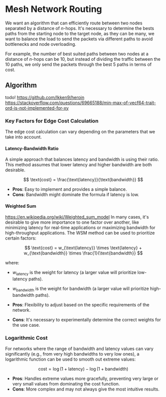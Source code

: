 # Mesh Network Routing

We want an algorithm that can efficiently route between two nodes separated by a distance of $n$-hops. It's necessary to determine the bests paths from the starting node to the target node, as they can be many, we want to balance the load to send the packets via different paths to avoid bottlenecks and node overloading. 

For example, the number of best suited paths between two nodes at a distance of $n$-hops can be 10, but instead of dividing the traffic between the 10 paths, we only send the packets through the best 5 paths in terms of cost.

## **Algorithm**
todo!
https://github.com/Ikken9/heroin
https://stackoverflow.com/questions/69665188/min-max-of-vecf64-trait-ord-is-not-implemented-for-xy





### **Key Factors for Edge Cost Calculation**
The edge cost calculation can vary depending on the parameters that we take into account.

#### **Latency-Bandwidth Ratio**
A simple approach that balances latency and bandwidth is using their ratio. This method assumes that lower latency and higher bandwidth are both desirable.

$$
\text{cost} = \frac{\text{latency}}{\text{bandwidth}}
$$
- **Pros**: Easy to implement and provides a simple balance.
- **Cons**: Bandwidth might dominate the formula if latency is low.


#### **Weighted Sum**
https://en.wikipedia.org/wiki/Weighted_sum_model
In many cases, it's desirable to give more importance to one factor over another, like minimizing latency for real-time applications or maximizing bandwidth for high-throughput applications. The WSM method can be used to prioritize certain factors:

$$
\text{cost} = w_{\text{latency}} \times \text{latency} + w_{\text{bandwidth}} \times \frac{1}{\text{bandwidth}}
$$

where:
- $w_{\text{latency}}$ is the weight for latency (a larger value will prioritize low-latency paths).
- $w_{\text{bandwidth}}$ is the weight for bandwidth (a larger value will prioritize high-bandwidth paths).

- **Pros**: Flexibility to adjust based on the specific requirements of the network.
- **Cons**: It's necessary to experimentally determine the correct weights for the use case.


### **Logarithmic Cost**
For networks where the range of bandwidth and latency values can vary significantly (e.g., from very high bandwidths to very low ones), a logarithmic function can be used to smooth out extreme values:

$$
\text{cost} = \log(1 + \text{latency}) - \log(1 + \text{bandwidth})
$$

- **Pros**: Handles extreme values more gracefully, preventing very large or very small values from dominating the cost function.
- **Cons**: More complex and may not always give the most intuitive results.
